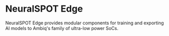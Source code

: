 # NeuralSPOT Edge

NeuralSPOT Edge provides modular components for training and exporting AI models to Ambiq's family of ultra-low power SoCs.
